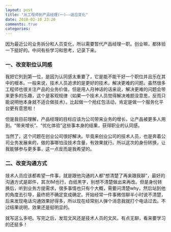 ```yaml
---
layout: post
title: "从工程师到产品经理(一)——适应变化"
date: 2018-02-10 23:20
comments: true
categories: 
---
```


因为最近公司业务拆分和人员变化，所以需要暂代产品经理一职。创业嘛，都体验一下挺好的。中间有些学习和思考，记录下来。

<!---more--->

### 一、改变职位认同感

我把它列到第一位，是因为认同感太重要了，它是能不能干好一个职位并且乐在其中的根本。一般来说，技术人员追求的是更好的技术，解决更难的问题。虽然很多工程师也很关注产品的业务价值，但是用人月神话的话来说，解决更难的问题会带来更多的乐趣，这个是客观规律（如果一个技术人员觉得解决难题没意思，反而只能说明他本身就不适合做技术）。比起做一个抢红包活动，肯定是做一个服务化平台更有意思啦！

但是我目前理解，产品经理的目标应该为公司带来业务的增长，让产品被更多人用到。“带来增长”、“优化体验”这些事本身的结果，获得职业的认同感。

当然了，这个问题在创业公司很好解决。毕竟来创业公司的技术人员，也是奔着公司业务发展来的，做的事哪怕没技术含量，有效果就行。所以这次的身份转换，让我能够参与更多事，这一点反而是我希望的。

### 二、改变沟通方式

技术人员应该都希望一件事，就是跟他沟通的人都“想清楚了再来跟我聊”，最好的沟通方式是邮件，其次IM也行，白纸黑字，别想不清楚做出来再改。但是身份转换后，听到业务方提需求，很多事情也只有个大概，需要问清楚why，然后站到他的角度去引导，最终把不确定变成确定。开始经常一件事微信聊半小时说不清楚，后来发现电话沟通效果好得多，所以现在经常别人弹个消息我就打个电话过去。不过结果说明，效果还是挺明显的。

就写这么多吧。写完之后，发现文风还是技术人员的文风，有点无聊，看来要学习的还挺多！



